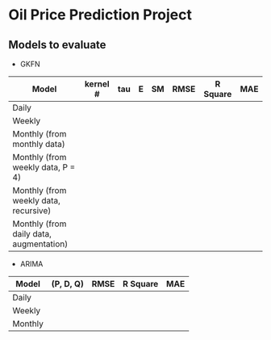 # Oil Price Prediction Project


## Models to evaluate

-  GKFN

| Model  | kernel # | tau | E | SM |  RMSE | R Square |  MAE |
|---|:---:|:---:|:---:|:---:|:---:|:---:|---:|
| Daily | | | | | | | |
| Weekly | | | | | | | |
| Monthly (from monthly data) | | | | | | | | 
| Monthly (from weekly data, P = 4) | | | | | | | | 
| Monthly (from weekly data, recursive) | | | | | | | | 
| Monthly (from daily data, augmentation) | | | | | | | |

- ARIMA

| Model  | (P, D, Q) | RMSE | R Square |  MAE |
|---|:---:|:---:|:---:|---:|
| Daily | | | 
| Weekly | | | 
| Monthly | | | 